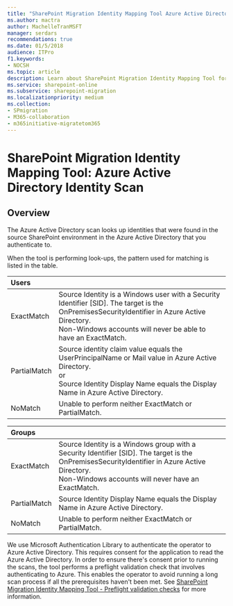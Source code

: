 ```yaml
---
title: "SharePoint Migration Identity Mapping Tool Azure Active Directory Identity Scan"
ms.author: mactra
author: MachelleTranMSFT
manager: serdars
recommendations: true
ms.date: 01/5/2018
audience: ITPro
f1.keywords:
- NOCSH
ms.topic: article
description: Learn about SharePoint Migration Identity Mapping Tool for Azure AD Identity Scan.
ms.service: sharepoint-online
ms.subservice: sharepoint-migration
ms.localizationpriority: medium
ms.collection:
- SPmigration
- M365-collaboration
- m365initiative-migratetom365
---
```


# SharePoint Migration Identity Mapping Tool: Azure Active Directory Identity Scan

## Overview

The Azure Active Directory scan looks up identities that were found in the source SharePoint environment in the Azure Active Directory that you authenticate to.
  
When the tool is performing look-ups, the pattern used for matching is listed in the table.
  
| Users |&nbsp;  |
|:-----|:-----|
|ExactMatch  <br/> |Source Identity is a Windows user with a Security Identifier [SID]. The target is the OnPremisesSecurityIdentifier in Azure Active Directory.  <br/> Non-Windows accounts will never be able to have an ExactMatch.  <br/> |
|PartialMatch  <br/> |Source identity claim value equals the UserPrincipalName or Mail value in Azure Active Directory.  <br/> or  <br/> Source Identity Display Name equals the Display Name in Azure Active Directory.  <br/> |
|NoMatch  <br/> |Unable to perform neither ExactMatch or PartialMatch.  <br/> |
   
| Groups |&nbsp;  |
|:-----|:-----|
|ExactMatch  <br/> |Source Identity is a Windows group with a Security Identifier [SID]. The target is the OnPremisesSecurityIdentifier in Azure Active Directory.  <br/> Non-Windows accounts will never have an ExactMatch.  <br/> |
|PartialMatch  <br/> |Source Identity Display Name equals the Display Name in Azure Active Directory.  <br/> |
|NoMatch  <br/> |Unable to perform neither ExactMatch or PartialMatch.  <br/> |
   
We use Microsoft Authentication Library to authenticate the operator to Azure Active Directory. This requires consent for the application to read the Azure Active Directory. In order to ensure there's consent prior to running the scans, the tool performs a preflight validation check that involves authenticating to Azure. This enables the operator to avoid running a long scan process if all the prerequisites haven't been met. See [SharePoint Migration Identity Mapping Tool - Preflight validation checks](./sharepoint-migration-identity-mapping-tool.md#preflight-validation-checks) for more information.
